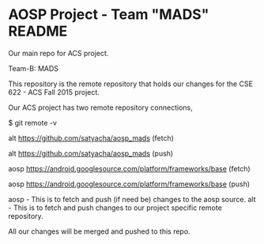 # AOSP Project - Team "MADS" README
Our main repo for ACS project.

Team-B: MADS

This repository is the remote repository that holds our changes for the CSE 622 - ACS Fall 2015 project.

Our ACS project has two remote repository connections,

$ git remote -v

alt	https://github.com/satyacha/aosp_mads (fetch)

alt	https://github.com/satyacha/aosp_mads (push)

aosp	https://android.googlesource.com/platform/frameworks/base (fetch)

aosp	https://android.googlesource.com/platform/frameworks/base (push)

aosp - This is to fetch and push (if need be) changes to the aosp source.
alt - This is to fetch and push changes to our project specific remote repository.

All our changes will be merged and pushed to this repo.

